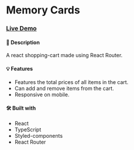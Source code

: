 # Memory Cards

### [Live Demo](https://sultanbadri.github.io/shopping-cart/#/)

#### 📝 Description
A react shopping-cart made using React Router. 

#### 💡 Features
* Features the total prices of all items in the cart.
* Can add and remove items from the cart. 
* Responsive on mobile.

#### 🛠️ Built with 
 * React
 * TypeScript
 * Styled-components
 * React Router
